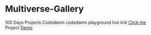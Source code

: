 # Multiverse-Gallery
100 Days Projects Codedamn
codedamn playground live link [Click me](https://codedamn.com/project/multiverse-html5-photo-gallery)
Project [Demo](https://zaheer-zk.github.io/Multiverse-Gallery/)
